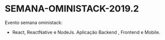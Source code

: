 # SEMANA-OMINISTACK-2019.2

Evento semana oministack:

- React, ReactNative e NodeJs.
Aplicação Backend , Frontend e Mobile.
